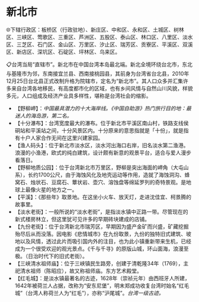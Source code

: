 # 新北市  
🌐下辖行政区：板桥区（行政驻地）、新庄区、中和区、永和区、土城区、树林区、三峡区、莺歌区、三重区、芦洲区、五股区、泰山区、林口区、八里区、淡水区、三芝区、石门区、金山区、万里区、汐止区、瑞芳区、贡寮区、平溪区、双溪区、新店区、深坑区、石碇区、坪林区、乌来区。  
  
📋台湾当局“直辖市”。新北市在中国台湾本岛最北端。新北全境环绕台北市，东北与基隆市为邻，东南接宜兰县、西南接桃园县，其前身为台湾省台北县，2010年12月25日台北县正式改制升格为院辖市，定名为“新北市”。其人口众多并汇集许多来自台湾各地移民，有高度都市化的区域，也有乡间风情与自然山川风貌，样貌多元，人口组成及经济产业具多样性，堪称是台湾社会的缩影。  
  
* 【野柳岬】：*中国最具潜力的十大海岸线。《中国自助游》热门旅行目的地：最迷人的海岛游，第二名。*  
* 【十分瀑布】：台湾宽度最大的瀑布。位于新北市平溪区南山村，铁路支线侯硐站和平溪站之间，十分风景区内。十分原来的意思指就是「十份」，就是指有十户人家合作无间在这里兴建家园。  
* 【渔人码头】：位于新北市淡水区，淡水河出海口右岸，旧名淡水第二渔港。浪漫的小渔港，欧式的纯白建筑，设计颇有新意的观景平台，适合与爱人漫步看落日。  
* 【野柳地质公园】：位于台湾新北市万里区，野柳是突出海面的岬角（大屯山系），长约1700公尺，由于海蚀风化及地壳运动等作用，造就了海蚀洞沟、蜂窝石、烛状石、豆腐石、蕈状岩、壶穴、溶蚀盘等绵延罗列的奇特景观。是地球上最像火星的地方之一。  
* 【平溪】：《那些年》取景地。在这坐小火车、放天灯，走进沈佳宜、柯景腾的故事里。  
* 【淡水老街】：一般所说的“淡水老街”，是指淡水镇中正路一带。尽管现在的新式楼房林立，但这里犹可见许多的早期砖块建成的店铺。  
* 【九份老街】：位于台湾新北市瑞芳区，早期因为盛产金矿而兴盛，矿藏挖掘殆尽后从而没落。因电影《悲情城市》在九份取景，九份的独特旧式建筑、坡地以及风情，透过此片而吸引国内外的注目，也为此小镇重新带来生机，已经成为一个很受欢迎的观光景点。《千与千寻》的原版山城，环山面海，浪漫至极。（日治时代下的旧式老街）。  
* 【三峡清水祖师庙】：位于三峡镇民生路旁，创建于清乾隆34年（1769），主祀清水祖师（陈昭应），故又称祖师庙。东方艺术殿堂。  
* 【红毛城】：是淡水镇最著名的古迹，1628年（崇祯元年）由西班牙人所建，1642年被荷兰人占据，改称为“安东尼堡”，明末郑成功收复台湾时始名“红毛城”（台湾人称荷兰人为“红毛”），亦称“沪尾城”。*台湾一级古迹。*